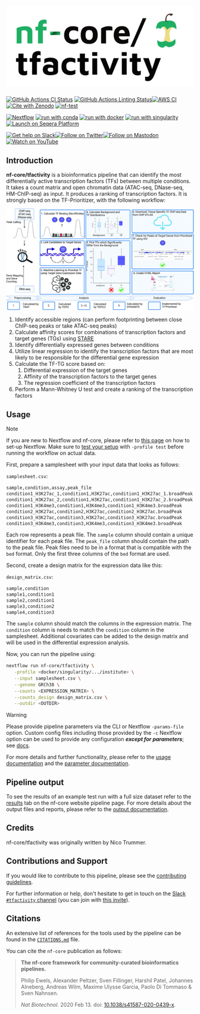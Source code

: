 <h1>
  <picture>
    <source media="(prefers-color-scheme: dark)" srcset="docs/images/nf-core-tfactivity_logo_dark.png">
    <img alt="nf-core/tfactivity" src="docs/images/nf-core-tfactivity_logo_light.png">
  </picture>
</h1>

[![GitHub Actions CI Status](https://github.com/nf-core/tfactivity/actions/workflows/ci.yml/badge.svg)](https://github.com/nf-core/tfactivity/actions/workflows/ci.yml)
[![GitHub Actions Linting Status](https://github.com/nf-core/tfactivity/actions/workflows/linting.yml/badge.svg)](https://github.com/nf-core/tfactivity/actions/workflows/linting.yml)[![AWS CI](https://img.shields.io/badge/CI%20tests-full%20size-FF9900?labelColor=000000&logo=Amazon%20AWS)](https://nf-co.re/tfactivity/results)[![Cite with Zenodo](http://img.shields.io/badge/DOI-10.5281/zenodo.XXXXXXX-1073c8?labelColor=000000)](https://doi.org/10.5281/zenodo.XXXXXXX)
[![nf-test](https://img.shields.io/badge/unit_tests-nf--test-337ab7.svg)](https://www.nf-test.com)

[![Nextflow](https://img.shields.io/badge/nextflow%20DSL2-%E2%89%A523.04.0-23aa62.svg)](https://www.nextflow.io/)
[![run with conda](http://img.shields.io/badge/run%20with-conda-3EB049?labelColor=000000&logo=anaconda)](https://docs.conda.io/en/latest/)
[![run with docker](https://img.shields.io/badge/run%20with-docker-0db7ed?labelColor=000000&logo=docker)](https://www.docker.com/)
[![run with singularity](https://img.shields.io/badge/run%20with-singularity-1d355c.svg?labelColor=000000)](https://sylabs.io/docs/)
[![Launch on Seqera Platform](https://img.shields.io/badge/Launch%20%F0%9F%9A%80-Seqera%20Platform-%234256e7)](https://tower.nf/launch?pipeline=https://github.com/nf-core/tfactivity)

[![Get help on Slack](http://img.shields.io/badge/slack-nf--core%20%23tfactivity-4A154B?labelColor=000000&logo=slack)](https://nfcore.slack.com/channels/tfactivity)[![Follow on Twitter](http://img.shields.io/badge/twitter-%40nf__core-1DA1F2?labelColor=000000&logo=twitter)](https://twitter.com/nf_core)[![Follow on Mastodon](https://img.shields.io/badge/mastodon-nf__core-6364ff?labelColor=FFFFFF&logo=mastodon)](https://mstdn.science/@nf_core)[![Watch on YouTube](http://img.shields.io/badge/youtube-nf--core-FF0000?labelColor=000000&logo=youtube)](https://www.youtube.com/c/nf-core)

## Introduction

**nf-core/tfactivity** is a bioinformatics pipeline that can identify the most differentially active transcription factors (TFs) between multiple conditions. It takes a count matrix and open chromatin data (ATAC-seq, DNase-seq, HM-ChIP-seq) as input. It produces a ranking of transcription factors.
It is strongly based on the TF-Prioritizer, with the following workflow:

![TF-Prioritizer workflow](docs/images/tfprio.jpeg)

1. Identify accessible regions (can perform footprinting between close ChIP-seq peaks or take ATAC-seq peaks)
2. Calculate affinity scores for combinations of transcription factors and target genes (TGs) using [STARE](https://doi.org/10.1093/bioinformatics/btad062)
3. Identify differentially expressed genes between conditions
4. Utilize linear regression to identify the transcription factors that are most likely to be responsible for the differential gene expression
5. Calculate the TF-TG score based on:
   1. Differential expression of the target genes
   2. Affinity of the transcription factors to the target genes
   3. The regression coefficient of the transcription factors
6. Perform a Mann-Whitney U test and create a ranking of the transcription factors

## Usage

> [!NOTE]
> If you are new to Nextflow and nf-core, please refer to [this page](https://nf-co.re/docs/usage/installation) on how to set-up Nextflow. Make sure to [test your setup](https://nf-co.re/docs/usage/introduction#how-to-run-a-pipeline) with `-profile test` before running the workflow on actual data.


First, prepare a samplesheet with your input data that looks as follows:

`samplesheet.csv`:

```csv
sample,condition,assay,peak_file
condition1_H3K27ac_1,condition1,H3K27ac,condition1_H3K27ac_1.broadPeak
condition1_H3K27ac_2,condition1,H3K27ac,condition1_H3K27ac_2.broadPeak
condition1_H3K4me3,condition1,H3K4me3,condition1_H3K4me3.broadPeak
condition2_H3K27ac,condition2,H3K27ac,condition2_H3K27ac.broadPeak
condition3_H3K27ac,condition3,H3K27ac,condition3_H3K27ac.broadPeak
condition3_H3K4me3,condition3,H3K4me3,condition3_H3K4me3.broadPeak
```

Each row represents a peak file. The `sample` column should contain a unique identifier for each peak file. The `peak_file` column should contain the path to the peak file. Peak files need to be in a format that is compatible with the `bed` format. Only the first three columns of the `bed` format are used.

Second, create a design matrix for the expression data like this:

`design_matrix.csv`:

```csv
sample,condition
sample1,condition1
sample2,condition1
sample3,condition2
sample4,condition3
```

The `sample` column should match the columns in the expression matrix. The `condition` column is needs to match the `condition` column in the samplesheet. Additional covariates can be added to the design matrix and will be used in the differential expression analysis.

Now, you can run the pipeline using:

<!-- TODO nf-core: update the following command to include all required parameters for a minimal example -->

```bash
nextflow run nf-core/tfactivity \
   -profile <docker/singularity/.../institute> \
   --input samplesheet.csv \
   --genome GRCh38 \
   --counts <EXPRESSION_MATRIX> \
   --counts_design design_matrix.csv \
   --outdir <OUTDIR>
```

> [!WARNING]
> Please provide pipeline parameters via the CLI or Nextflow `-params-file` option. Custom config files including those provided by the `-c` Nextflow option can be used to provide any configuration _**except for parameters**_;
> see [docs](https://nf-co.re/usage/configuration#custom-configuration-files).

For more details and further functionality, please refer to the [usage documentation](https://nf-co.re/tfactivity/usage) and the [parameter documentation](https://nf-co.re/tfactivity/parameters).

## Pipeline output

To see the results of an example test run with a full size dataset refer to the [results](https://nf-co.re/tfactivity/results) tab on the nf-core website pipeline page.
For more details about the output files and reports, please refer to the
[output documentation](https://nf-co.re/tfactivity/output).

## Credits

nf-core/tfactivity was originally written by Nico Trummer.

<!-- TODO nf-core: 
We thank the following people for their extensive assistance in the development of this pipeline:

If applicable, make list of people who have also contributed -->

## Contributions and Support

If you would like to contribute to this pipeline, please see the [contributing guidelines](.github/CONTRIBUTING.md).

For further information or help, don't hesitate to get in touch on the [Slack `#tfactivity` channel](https://nfcore.slack.com/channels/tfactivity) (you can join with [this invite](https://nf-co.re/join/slack)).

## Citations

<!-- TODO nf-core: Add citation for pipeline after first release. Uncomment lines below and update Zenodo doi and badge at the top of this file. -->
<!-- If you use nf-core/tfactivity for your analysis, please cite it using the following doi: [10.5281/zenodo.XXXXXX](https://doi.org/10.5281/zenodo.XXXXXX) -->

<!-- TODO nf-core: Add bibliography of tools and data used in your pipeline -->

An extensive list of references for the tools used by the pipeline can be found in the [`CITATIONS.md`](CITATIONS.md) file.

You can cite the `nf-core` publication as follows:

> **The nf-core framework for community-curated bioinformatics pipelines.**
>
> Philip Ewels, Alexander Peltzer, Sven Fillinger, Harshil Patel, Johannes Alneberg, Andreas Wilm, Maxime Ulysse Garcia, Paolo Di Tommaso & Sven Nahnsen.
>
> _Nat Biotechnol._ 2020 Feb 13. doi: [10.1038/s41587-020-0439-x](https://dx.doi.org/10.1038/s41587-020-0439-x).
